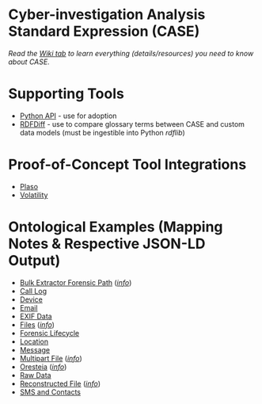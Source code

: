 # Cyber-investigation Analysis Standard Expression (CASE)

_Read the [Wiki tab](https://github.com/ucoProject/CASE/wiki) to learn everything (details/resources) you need to know about CASE._


# Supporting Tools
- [Python API](https://github.com/ucoProject/CASE-Python-API) - use for adoption
- [RDFDiff](https://github.com/ucoProject/RDFDiff) - use to compare glossary terms between CASE and custom data models (must be ingestible into Python _rdflib_)


# Proof-of-Concept Tool Integrations
- [Plaso](https://github.com/ucoProject/CASE-Plaso-Implementation)
- [Volatility](https://github.com/ucoProject/CASE-Volatility-Implementation)


# Ontological Examples (Mapping Notes & Respective JSON-LD Output)
- [Bulk Extractor Forensic Path](examples/bulk_extractor_forensic_path.json) (*[info](examples/bulk_extractor_forensic_path.md)*)
- [Call Log](examples/call_log.json)
- [Device](examples/device.json)
- [Email](examples/email.json)
- [EXIF Data](examples/exif_data.json)
- [Files](examples/file.json) (*[info](examples/file.md)*)
- [Forensic Lifecycle](examples/forensic_lifecycle.json)
- [Location](examples/location.json)
- [Message](examples/message.json)
- [Multipart File](examples/multipart_file.json) (*[info](examples/multipart_file.md)*)
- [Oresteia](examples/Oresteia.json) (*[info](examples/Oresteia.md)*)
- [Raw Data](examples/raw_data.json)
- [Reconstructed File](examples/reconstructed_file.json) (*[info](examples/reconstructed_file.md)*)
- [SMS and Contacts](examples/sms_and_contacts.json)
